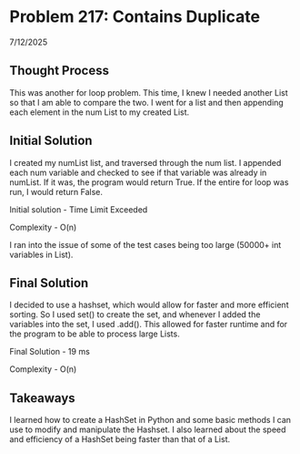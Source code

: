 # Problem 217: Contains Duplicate

7/12/2025

## Thought Process
This was another for loop problem. This time, I knew I needed another List so that I am able to compare the two. I went for a list and then appending each element in the num List to my created List.

##  Initial Solution
I created my numList list, and traversed through the num list. I appended each num variable and checked to see if that variable was already in numList. If it was, the program would return True. If the entire for loop was run, I would return False. 

Initial solution - Time Limit Exceeded 

Complexity - O(n)

I ran into the issue of some of the test cases being too large (50000+ int variables in List). 

## Final Solution
I decided to use a hashset, which would allow for faster and more efficient sorting. So I used set() to create the set, and whenever I added the variables into the set, I used .add(). This allowed for faster runtime and for the program to be able to process large Lists. 

Final Solution - 19 ms

Complexity - O(n)

## Takeaways
I learned how to create a HashSet in Python and some basic methods I can use to modify and manipulate the Hashset. I also learned about the speed and efficiency of a HashSet being faster than that of a List. 